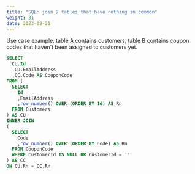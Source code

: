 ```yaml
---
title: "SQL: join 2 tables that have nothing in common"
weight: 31
date: 2023-08-21
---
```


Use case example: table A contains customers, table B contains coupon codes that haven't been assigned to customers yet.

```sql
SELECT
  CU.Id
  ,CU.EmailAddress
  ,CC.Code AS CouponCode
FROM (
  SELECT
    Id
    ,EmailAddress
    ,row_number() OVER (ORDER BY Id) AS Rn
  FROM Customers
) AS CU
INNER JOIN
(
  SELECT
    Code
    ,row_number() OVER (ORDER BY Code) AS Rn
  FROM CouponCode
  WHERE CustomerId IS NULL OR CustomerId = ''
) AS CC
ON CU.Rn = CC.Rn
```